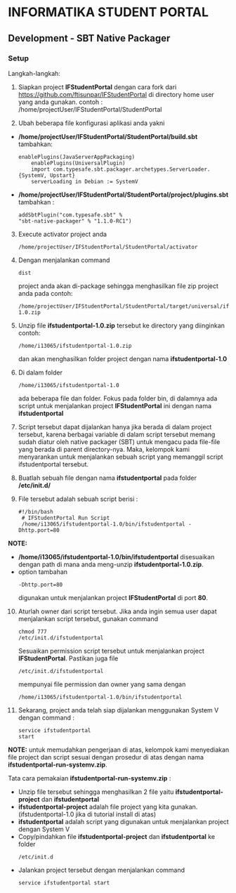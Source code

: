 # INFORMATIKA STUDENT PORTAL

## Development - SBT Native Packager

### Setup

Langkah-langkah:

1. Siapkan project **IFStudentPortal** dengan cara fork dari https://github.com/ftisunpar/IFStudentPortal di directory home user yang anda gunakan. contoh : /home/projectUser/IFStudentPortal/StudentPortal

2. Ubah beberapa file konfigurasi aplikasi anda yakni
  * **/home/projectUser/IFStudentPortal/StudentPortal/build.sbt** tambahkan:
     <pre><code>enablePlugins(JavaServerAppPackaging)
		enablePlugins(UniversalPlugin)
		import com.typesafe.sbt.packager.archetypes.ServerLoader.{SystemV, Upstart}
		serverLoading in Debian := SystemV</code></pre>
  * **/home/projectUser/IFStudentPortal/StudentPortal/project/plugins.sbt** tambahkan :
		<pre><code>addSbtPlugin("com.typesafe.sbt" % "sbt-native-packager" % "1.1.0-RC1")</code></pre>
3. Execute activator project anda <pre><code>/home/projectUser/IFStudentPortal/StudentPortal/activator</code></pre>

4. Dengan menjalankan command <pre><code>dist</code></pre>project anda akan di-package sehingga menghasilkan file zip project anda pada contoh: <pre><code>/home/projectUser/IFStudentPortal/StudentPortal/target/universal/ifstudentportal-1.0.zip</code></pre>

5. Unzip file **ifstudentportal-1.0.zip** tersebut ke directory yang diinginkan contoh: <pre><code>/home/i13065/ifstudentportal-1.0.zip</code></pre>dan akan menghasilkan folder project dengan nama **ifstudentportal-1.0**

6. Di dalam folder <pre><code>/home/i13065/ifstudentportal-1.0</code></pre> ada beberapa file dan folder. Fokus pada folder bin, di dalamnya ada script untuk menjalankan project **IFStudentPortal** ini dengan nama **ifstudentportal**

7. Script tersebut dapat dijalankan hanya jika berada di dalam project tersebut, karena berbagai variable di dalam script tersebut memang sudah diatur oleh native packager (SBT) untuk mengacu pada file-file yang berada di parent directory-nya. Maka, kelompok kami menyarankan untuk menjalankan sebuah script yang memanggil script ifstudentportal tersebut.

8. Buatlah sebuah file dengan nama **ifstudentportal** pada folder **/etc/init.d/**

9. File tersebut adalah sebuah script berisi :
	<pre><code>#!/bin/bash
	# IFStudentPortal Run Script
	/home/i13065/ifstudentportal-1.0/bin/ifstudentportal -Dhttp.port=80</code></pre>

**NOTE:**
* **/home/i13065/ifstudentportal-1.0/bin/ifstudentportal** disesuaikan dengan path di mana anda meng-unzip **ifstudentportal-1.0.zip**.
* option tambahan <pre><code>-Dhttp.port=80</code></pre> digunakan untuk menjalankan project **IFStudentPortal** di port **80**.

10. Aturlah owner dari script tersebut. Jika anda ingin semua user dapat menjalankan script tersebut, gunakan command <pre><code>chmod 777 /etc/init.d/ifstudentportal</code></pre>Sesuaikan permission script tersebut untuk menjalankan project **IFStudentPortal**. Pastikan juga file <pre><code>/etc/init.d/ifstudentportal</code></pre> mempunyai file permission dan owner yang sama dengan <pre><code>/home/i13065/ifstudentportal-1.0/bin/ifstudentportal</code></pre>

11. Sekarang, project anda telah siap dijalankan menggunakan System V dengan command : <pre><code>service ifstudentportal start</code></pre>



**NOTE:** untuk memudahkan pengerjaan di atas, kelompok kami menyediakan file project dan script sesuai dengan prosedur di atas dengan nama **ifstudentportal-run-systemv.zip**.

Tata cara pemakaian **ifstudentportal-run-systemv.zip** :
* Unzip file tersebut sehingga menghasilkan 2 file yaitu
**ifstudentportal-project** dan **ifstudentportal**
* **ifstudentportal-project** adalah file project yang kita gunakan. (ifstudentportal-1.0 jika di tutorial install di atas)
* **ifstudentportal** adalah script yang digunakan untuk menjalankan project dengan System V
* Copy/pindahkan file **ifstudentportal-project** dan **ifstudentportal** ke folder <pre><code>/etc/init.d</code></pre>
* Jalankan project tersebut dengan menjalankan command <pre><code>service ifstudentportal start</code></pre>
